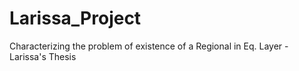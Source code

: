 # Larissa_Project
Characterizing the problem of existence of a Regional in Eq. Layer - Larissa's Thesis
